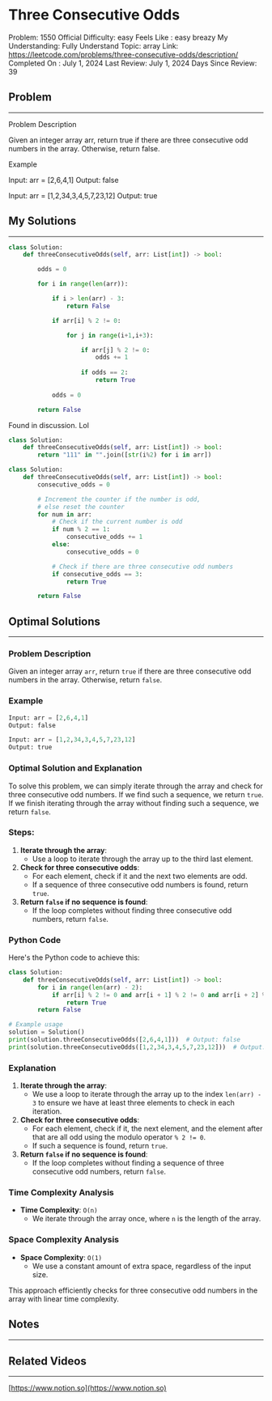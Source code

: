 # Three Consecutive Odds

Problem: 1550
Official Difficulty: easy
Feels Like : easy breazy
My Understanding: Fully Understand
Topic: array
Link: https://leetcode.com/problems/three-consecutive-odds/description/
Completed On : July 1, 2024
Last Review: July 1, 2024
Days Since Review: 39

## Problem

---

Problem Description

Given an integer array arr, return true if there are three consecutive odd numbers in the array. Otherwise, return false.

Example

Input: arr = [2,6,4,1]
Output: false

Input: arr = [1,2,34,3,4,5,7,23,12]
Output: true

## My Solutions

---

```python
class Solution:
    def threeConsecutiveOdds(self, arr: List[int]) -> bool:

        odds = 0

        for i in range(len(arr)):

            if i > len(arr) - 3:
                return False

            if arr[i] % 2 != 0:

                for j in range(i+1,i+3):

                    if arr[j] % 2 != 0:
                        odds += 1
                    
                    if odds == 2:
                        return True
            
            odds = 0

        return False

```

Found in discussion. Lol

```python
class Solution:
    def threeConsecutiveOdds(self, arr: List[int]) -> bool:
        return "111" in "".join([str(i%2) for i in arr])
```

```python
class Solution:
    def threeConsecutiveOdds(self, arr: List[int]) -> bool:
        consecutive_odds = 0

        # Increment the counter if the number is odd,
        # else reset the counter
        for num in arr:
            # Check if the current number is odd
            if num % 2 == 1:
                consecutive_odds += 1
            else:
                consecutive_odds = 0

            # Check if there are three consecutive odd numbers
            if consecutive_odds == 3:
                return True

        return False
```

## Optimal Solutions

---

### Problem Description

Given an integer array `arr`, return `true` if there are three consecutive odd numbers in the array. Otherwise, return `false`.

### Example

```python
Input: arr = [2,6,4,1]
Output: false

Input: arr = [1,2,34,3,4,5,7,23,12]
Output: true

```

### Optimal Solution and Explanation

To solve this problem, we can simply iterate through the array and check for three consecutive odd numbers. If we find such a sequence, we return `true`. If we finish iterating through the array without finding such a sequence, we return `false`.

### Steps:

1. **Iterate through the array**:
    - Use a loop to iterate through the array up to the third last element.
2. **Check for three consecutive odds**:
    - For each element, check if it and the next two elements are odd.
    - If a sequence of three consecutive odd numbers is found, return `true`.
3. **Return `false` if no sequence is found**:
    - If the loop completes without finding three consecutive odd numbers, return `false`.

### Python Code

Here's the Python code to achieve this:

```python
class Solution:
    def threeConsecutiveOdds(self, arr: List[int]) -> bool:
        for i in range(len(arr) - 2):
            if arr[i] % 2 != 0 and arr[i + 1] % 2 != 0 and arr[i + 2] % 2 != 0:
                return True
        return False

# Example usage
solution = Solution()
print(solution.threeConsecutiveOdds([2,6,4,1]))  # Output: false
print(solution.threeConsecutiveOdds([1,2,34,3,4,5,7,23,12]))  # Output: true

```

### Explanation

1. **Iterate through the array**:
    - We use a loop to iterate through the array up to the index `len(arr) - 3` to ensure we have at least three elements to check in each iteration.
2. **Check for three consecutive odds**:
    - For each element, check if it, the next element, and the element after that are all odd using the modulo operator `% 2 != 0`.
    - If such a sequence is found, return `true`.
3. **Return `false` if no sequence is found**:
    - If the loop completes without finding a sequence of three consecutive odd numbers, return `false`.

### Time Complexity Analysis

- **Time Complexity**: `O(n)`
    - We iterate through the array once, where `n` is the length of the array.

### Space Complexity Analysis

- **Space Complexity**: `O(1)`
    - We use a constant amount of extra space, regardless of the input size.

This approach efficiently checks for three consecutive odd numbers in the array with linear time complexity.

## Notes

---

 

## Related Videos

---

[https://www.notion.so](https://www.notion.so)
